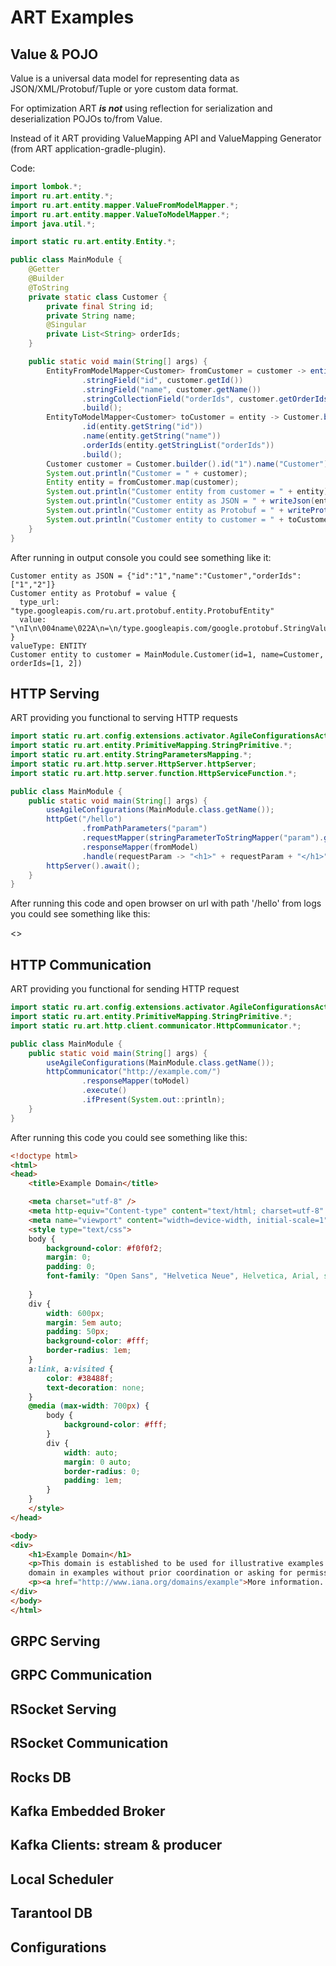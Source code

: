 # ART Examples

## Value & POJO
Value is a universal data model for representing data as JSON/XML/Protobuf/Tuple or yore custom data format.

For optimization ART ***is not*** using reflection for serialization and deserialization POJOs to/from Value.

Instead of it ART providing ValueMapping API and ValueMapping Generator (from ART application-gradle-plugin).

Code:
```java
import lombok.*;
import ru.art.entity.*;
import ru.art.entity.mapper.ValueFromModelMapper.*;
import ru.art.entity.mapper.ValueToModelMapper.*;
import java.util.*;

import static ru.art.entity.Entity.*;

public class MainModule {
    @Getter
    @Builder
    @ToString
    private static class Customer {
        private final String id;
        private String name;
        @Singular
        private List<String> orderIds;
    }

    public static void main(String[] args) {
        EntityFromModelMapper<Customer> fromCustomer = customer -> entityBuilder()
                .stringField("id", customer.getId())
                .stringField("name", customer.getName())
                .stringCollectionField("orderIds", customer.getOrderIds())
                .build();
        EntityToModelMapper<Customer> toCustomer = entity -> Customer.builder()
                .id(entity.getString("id"))
                .name(entity.getString("name"))
                .orderIds(entity.getStringList("orderIds"))
                .build();
        Customer customer = Customer.builder().id("1").name("Customer").orderId("1").orderId("2").build();
        System.out.println("Customer = " + customer);
        Entity entity = fromCustomer.map(customer);
        System.out.println("Customer entity from customer = " + entity);
        System.out.println("Customer entity as JSON = " + writeJson(entity));
        System.out.println("Customer entity as Protobuf = " + writeProtobuf(entity));
        System.out.println("Customer entity to customer = " + toCustomer.map(entity));
    }
}
```

After running in output console you could see something like it:
```
Customer entity as JSON = {"id":"1","name":"Customer","orderIds":["1","2"]}
Customer entity as Protobuf = value {
  type_url: "type.googleapis.com/ru.art.protobuf.entity.ProtobufEntity"
  value: "\nI\n\004name\022A\n=\n/type.googleapis.com/google.protobuf.StringValue\022\n\n\bCustomer\020\005\n\315\001\n\borderIds\022\300\001\n\273\001\n=type.googleapis.com/ru.art.protobuf.entity.ProtobufCollection\022z\b\005\022:\n6\n/type.googleapis.com/google.protobuf.StringValue\022\003\n\0011\020\005\022:\n6\n/type.googleapis.com/google.protobuf.StringValue\022\003\n\0012\020\005\020\003\n@\n\002id\022:\n6\n/type.googleapis.com/google.protobuf.StringValue\022\003\n\0011\020\005"
}
valueType: ENTITY
Customer entity to customer = MainModule.Customer(id=1, name=Customer, orderIds=[1, 2])
```

## HTTP Serving
ART providing you functional to serving HTTP requests

```java
import static ru.art.config.extensions.activator.AgileConfigurationsActivator.*;
import static ru.art.entity.PrimitiveMapping.StringPrimitive.*;
import static ru.art.entity.StringParametersMapping.*;
import static ru.art.http.server.HttpServer.httpServer;
import static ru.art.http.server.function.HttpServiceFunction.*;

public class MainModule {
    public static void main(String[] args) {
        useAgileConfigurations(MainModule.class.getName());
        httpGet("/hello")
                .fromPathParameters("param")
                .requestMapper(stringParameterToStringMapper("param").getToModel())
                .responseMapper(fromModel)
                .handle(requestParam -> "<h1>" + requestParam + "</h1>");
        httpServer().await();
    }
}
```

After running this code and open browser on url with path '/hello' from logs you could see something like this:

<<screen>>

## HTTP Communication
ART providing you functional for sending HTTP request

```java
import static ru.art.config.extensions.activator.AgileConfigurationsActivator.*;
import static ru.art.entity.PrimitiveMapping.StringPrimitive.*;
import static ru.art.http.client.communicator.HttpCommunicator.*;

public class MainModule {
    public static void main(String[] args) {
        useAgileConfigurations(MainModule.class.getName());
        httpCommunicator("http://example.com/")
                .responseMapper(toModel)
                .execute()
                .ifPresent(System.out::println);
    }
}
```

After running this code you could see something like this:
```html
<!doctype html>
<html>
<head>
    <title>Example Domain</title>

    <meta charset="utf-8" />
    <meta http-equiv="Content-type" content="text/html; charset=utf-8" />
    <meta name="viewport" content="width=device-width, initial-scale=1" />
    <style type="text/css">
    body {
        background-color: #f0f0f2;
        margin: 0;
        padding: 0;
        font-family: "Open Sans", "Helvetica Neue", Helvetica, Arial, sans-serif;
        
    }
    div {
        width: 600px;
        margin: 5em auto;
        padding: 50px;
        background-color: #fff;
        border-radius: 1em;
    }
    a:link, a:visited {
        color: #38488f;
        text-decoration: none;
    }
    @media (max-width: 700px) {
        body {
            background-color: #fff;
        }
        div {
            width: auto;
            margin: 0 auto;
            border-radius: 0;
            padding: 1em;
        }
    }
    </style>    
</head>

<body>
<div>
    <h1>Example Domain</h1>
    <p>This domain is established to be used for illustrative examples in documents. You may use this
    domain in examples without prior coordination or asking for permission.</p>
    <p><a href="http://www.iana.org/domains/example">More information...</a></p>
</div>
</body>
</html>
```

## GRPC Serving

## GRPC Communication

## RSocket Serving

## RSocket Communication

## Rocks DB

## Kafka Embedded Broker

## Kafka Clients: stream & producer

## Local Scheduler

## Tarantool DB

## Configurations
